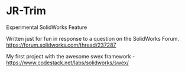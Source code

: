 # JR-Trim
Experimental SolidWorks Feature

Written just for fun in response to a question on the SolidWorks Forum.
https://forum.solidworks.com/thread/237287

My first project with the awesome swex framework -  https://www.codestack.net/labs/solidworks/swex/

